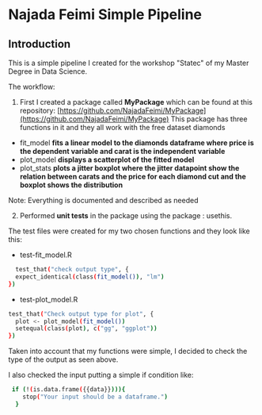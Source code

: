 # Najada Feimi Simple Pipeline
## Introduction
This is a simple pipeline I created for the workshop "Statec" of my Master Degree in Data Science. 

The workflow:

1. First I created a package called **MyPackage** which can be found at this repository: [https://github.com/NajadaFeimi/MyPackage](https://github.com/NajadaFeimi/MyPackage)
This package has three functions in it and they all work with the free dataset diamonds
* fit_model **fits a linear model to the diamonds dataframe where price is the dependent variable and carat is the independent variable**
* plot_model **displays a scatterplot of the fitted model**
* plot_stats **plots a jitter boxplot where the jitter datapoint show the relation between carats and the price for each diamond cut and the boxplot shows the distribution**

Note: Everything is documented and described as needed

2. Performed **unit tests** in the package using the package : usethis.

The test files were created for my two chosen functions and they look like this:

* test-fit_model.R
```sh
  test_that("check output type", {
  expect_identical(class(fit_model()), "lm")
})

  ```
* test-plot_model.R
```sh
test_that("Check output type for plot", {
  plot <- plot_model(fit_model())
  setequal(class(plot), c("gg", "ggplot"))
})
```
Taken into account that my functions were simple, I decided to check the type of the output as seen above. 

I also checked the input putting a simple if condition like:
```sh
 if (!(is.data.frame({{data}}))){
    stop("Your input should be a dataframe.")
  }
```



